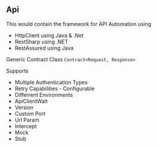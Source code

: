 ## Api
This would contain the framework for API Automation using
- HttpClient using Java & .Net
- RestSharp using .NET
- RestAssured using Java

Generic Contract Class
`Contract<Request, Response>`

Supports
- Multiple Authentication Types
- Retry Capabilities - Configurable
- Differrent Environments
- ApiClientWait
- Version
- Custom Port
- Url Param
- Intercept
- Mock
- Stub
